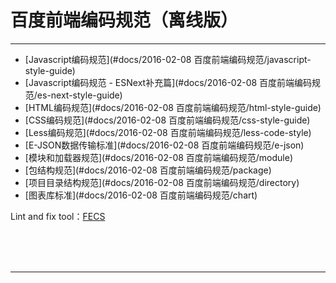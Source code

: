 # 百度前端编码规范（离线版）

---

* [Javascript编码规范](#docs/2016-02-08 百度前端编码规范/javascript-style-guide)
* [Javascript编码规范 - ESNext补充篇](#docs/2016-02-08 百度前端编码规范/es-next-style-guide)
* [HTML编码规范](#docs/2016-02-08 百度前端编码规范/html-style-guide)
* [CSS编码规范](#docs/2016-02-08 百度前端编码规范/css-style-guide)
* [Less编码规范](#docs/2016-02-08 百度前端编码规范/less-code-style)
* [E-JSON数据传输标准](#docs/2016-02-08 百度前端编码规范/e-json)
* [模块和加载器规范](#docs/2016-02-08 百度前端编码规范/module)
* [包结构规范](#docs/2016-02-08 百度前端编码规范/package)
* [项目目录结构规范](#docs/2016-02-08 百度前端编码规范/directory)
* [图表库标准](#docs/2016-02-08 百度前端编码规范/chart)

Lint and fix tool：[FECS](http://fecs.baidu.com/)

<br/><br/><br/>

---


